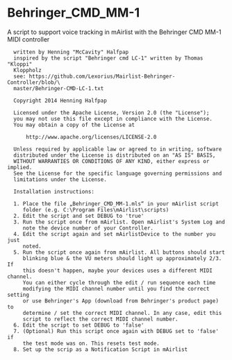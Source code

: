 Behringer_CMD_MM-1
==================

A script to support voice tracking in mAirlist with the Behringer CMD MM-1
MIDI controller

      written by Henning "McCavity" Halfpap
      inspired by the script "Behringer cmd LC-1" written by Thomas "Kloppi"
      Kloppholz
      see: https://github.com/Lexorius/Mairlist-Behringer-Controller/blob/\
      master/Behringer-CMD-LC-1.txt

      Copyright 2014 Henning Halfpap

      Licensed under the Apache License, Version 2.0 (the "License");
      you may not use this file except in compliance with the License.
      You may obtain a copy of the License at

          http://www.apache.org/licenses/LICENSE-2.0

      Unless required by applicable law or agreed to in writing, software
      distributed under the License is distributed on an "AS IS" BASIS,
      WITHOUT WARRANTIES OR CONDITIONS OF ANY KIND, either express or implied.
      See the License for the specific language governing permissions and
      limitations under the License.

      Installation instructions:

      1. Place the file „Behringer_CMD_MM-1.mls“ in your mAirlist script
         folder (e.g. C:\Program Files\mAirlist\scripts)
      2. Edit the script and set DEBUG to 'true'
      3. Run the script once from mAirlist. Open mAirlist's System Log and
         note the device number of your Controller.
      4. Edit the script again and set mAirlistDevice to the number you just
         noted.
      5. Run the script once again from mAirlist. All buttons should start
         blinking blue & the VU meters should light up approximately 2/3. If
         this doesn't happen, maybe your devices uses a different MIDI channel.
         You can either cycle through the edit / run sequence each time
         modifying the MIDI channel number until you find the correct setting
         or use Behringer's App (download from Behringer's product page) to
         determine / set the correct MIDI channel. In any case, edit this
         script to reflect the correct MIDI channel number.
      6. Edit the script to set DEBUG to 'false'
      7. (Optional) Run this script once again with DEBUG set to 'false' if
         the test mode was on. This resets test mode.
      8. Set up the scrip as a Notification Script in mAirlist
